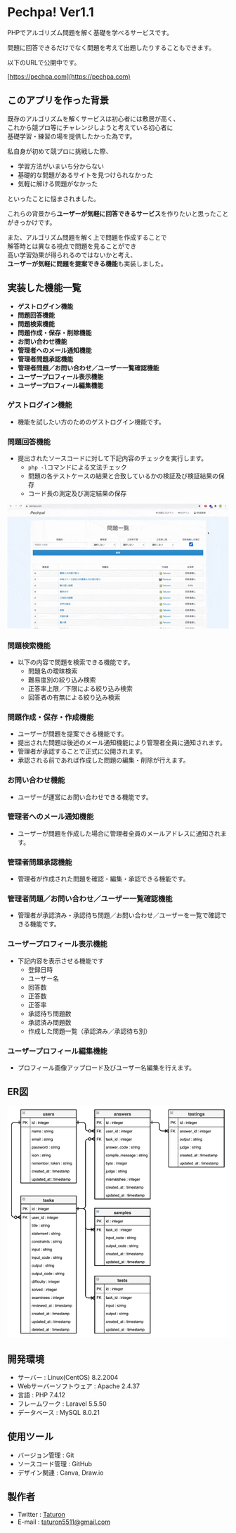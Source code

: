 # Pechpa! Ver1.1
PHPでアルゴリズム問題を解く基礎を学べるサービスです。

問題に回答できるだけでなく問題を考えて出題したりすることもできます。

以下のURLで公開中です。

[https://pechpa.com](https://pechpa.com)

## このアプリを作った背景
既存のアルゴリズムを解くサービスは初心者には敷居が高く、<br>
これから競プロ等にチャレンジしようと考えている初心者に<br>
基礎学習・練習の場を提供したかった為です。

私自身が初めて競プロに挑戦した際、

- 学習方法がいまいち分からない
- 基礎的な問題があるサイトを見つけられなかった
- 気軽に解ける問題がなかった

といったことに悩まされました。

これらの背景から**ユーザーが気軽に回答できるサービス**を作りたいと思ったことがきっかけです。

また、アルゴリズム問題を解く上で問題を作成することで<br>
解答時とは異なる視点で問題を見ることができ<br>
高い学習効果が得られるのではないかと考え、<br>
**ユーザーが気軽に問題を提案できる機能**も実装しました。

## 実装した機能一覧
- **ゲストログイン機能**
- **問題回答機能**
- **問題検索機能**
- **問題作成・保存・削除機能**
- **お問い合わせ機能**
- **管理者へのメール通知機能**
- **管理者問題承認機能**
- **管理者問題／お問い合わせ／ユーザー一覧確認機能**
- **ユーザープロフィール表示機能**
- **ユーザープロフィール編集機能**

### ゲストログイン機能
- 機能を試したい方のためのゲストログイン機能です。

### 問題回答機能
- 提出されたソースコードに対して下記内容のチェックを実行します。
	- `php -l`コマンドによる文法チェック
	- 問題の各テストケースの結果と合致しているかの検証及び検証結果の保存
	- コード長の測定及び測定結果の保存

<img alt="answer_demo" src="videos/answer_demo.gif">

### 問題検索機能
- 以下の内容で問題を検索できる機能です。
	- 問題名の曖昧検索
	- 難易度別の絞り込み検索
	- 正答率上限／下限による絞り込み検索
	- 回答者の有無による絞り込み検索

### 問題作成・保存・作成機能
- ユーザーが問題を提案できる機能です。
- 提出された問題は後述のメール通知機能により管理者全員に通知されます。
- 管理者が承認することで正式に公開されます。
- 承認される前であれば作成した問題の編集・削除が行えます。

### お問い合わせ機能
- ユーザーが運営にお問い合わせできる機能です。

### 管理者へのメール通知機能
- ユーザーが問題を作成した場合に管理者全員のメールアドレスに通知されます。

### 管理者問題承認機能
- 管理者が作成された問題を確認・編集・承認できる機能です。

### 管理者問題／お問い合わせ／ユーザー一覧確認機能
- 管理者が承認済み・承認待ち問題／お問い合わせ／ユーザーを一覧で確認できる機能です。

### ユーザープロフィール表示機能
- 下記内容を表示させる機能です
	- 登録日時
	- ユーザー名
	- 回答数
	- 正答数
	- 正答率
	- 承認待ち問題数
	- 承認済み問題数
	- 作成した問題一覧（承認済み／承認待ち別）

### ユーザープロフィール編集機能
- プロフィール画像アップロード及びユーザー名編集を行えます。

## ER図
![ER図](images/Pechpa_ER_Diagram_r0.png)

## 開発環境
- サーバー : Linux(CentOS) 8.2.2004
- Webサーバーソフトウェア : Apache 2.4.37
- 言語 : PHP 7.4.12
- フレームワーク : Laravel 5.5.50
- データベース : MySQL 8.0.21

## 使用ツール
- バージョン管理 : Git
- ソースコード管理 : GitHub
- デザイン関連 : Canva, Draw.io

## 製作者
- Twitter : [Taturon](https://twitter.com/_Taturon_)
- E-mail : taturon5511@gmail.com
